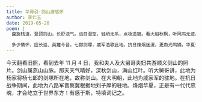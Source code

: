 ```yaml
---
title: 华胥引·剑山游感怀
author: 李仁玉
date: 2019-05-20
poem: |
  盘旋栈道，登顶剑山，长舒浊气。远目澄空，轻绡无系，点妆遥碧。看火焰秋枫，听风鸣无迹。远处传来，何人吹着云笛？

  多少情怀，应长讴、英雄今昔。七郎剑塚，戚军浩歌此地。抗日烽烟迷漫，更血光鸣镝。华夏千年，忠魂代代相继！
---
```


今天翻看旧照，看到去年 11 月 4 日，我和夫人及大舅哥夫妇共游顺义剑山的照片。剑山属燕山山脉。那天天气晴好，深秋剑山，满山红叶。听大舅哥讲，此地为杨家将杨七郎的剑塚所在地，故称剑山。在大明朝，此地为戚家军的驻地。在抗日战争期间，此地为八路军晋察冀根据地刘子厚的驻地。烽烟华夏，正是有一代代忠魂，才会屹立于世界东方！有感于斯，特填词记之。
